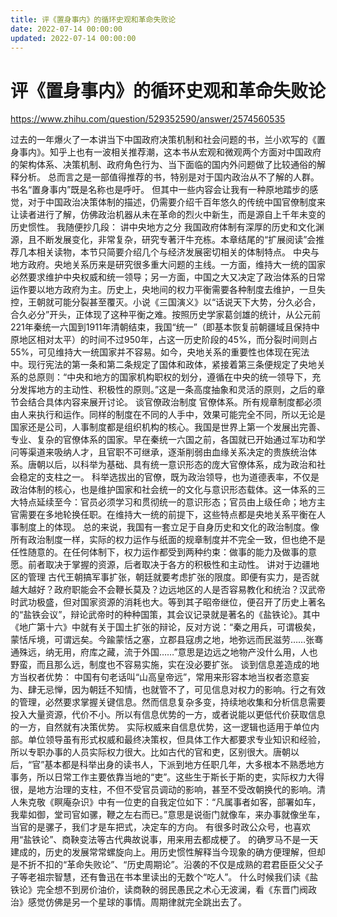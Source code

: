 ```yaml
---
title: 评《置身事内》的循环史观和革命失败论
date: 2022-07-14 00:00:00
updated: 2022-07-14 00:00:00
---
```


# 评《置身事内》的循环史观和革命失败论

https://www.zhihu.com/question/529352590/answer/2574560535

过去的一年爆火了一本讲当下中国政府决策机制和社会问题的书，兰小欢写的《置身事内》。知乎上也有一波相关推荐潮，这本书从宏观和微观两个方面对中国政府的架构体系、决策机制、政府角色行为、当下面临的国内外问题做了比较通俗的解释分析。
总而言之是一部值得推荐的书，特别是对于国内政治从不了解的人群。书名“置身事内”既是名称也是呼吁。
但其中一些内容会让我有一种原地踏步的感觉，对于中国政治决策体制的描述，仍需要介绍千百年悠久的传统中国官僚制度来让读者进行了解，仿佛政治机器从未在革命的烈火中新生，而是源自上千年未变的历史惯性。
我随便抄几段：
讲中央地方之分
我国政府体制有深厚的历史和文化渊源，且不断发展变化，非常复杂，研究专著汗牛充栋。本章结尾的“扩展阅读”会推荐几本相关读物，本节只简要介绍几个与经济发展密切相关的体制特点。
中央与地方政府。央地关系历来是研究很多重大问题的主线。一方面，维持大一统的国家必然要求维护中央权威和统一领导；另一方面，中国之大又决定了政治体系的日常运作要以地方政府为主。历史上，央地间的权力平衡需要各种制度去维护，一旦失控，王朝就可能分裂甚至覆灭。小说《三国演义》以“话说天下大势，分久必合，合久必分”开头，正体现了这种平衡之难。按照历史学家葛剑雄的统计，从公元前221年秦统一六国到1911年清朝结束，我国“统一”（即基本恢复前朝疆域且保持中原地区相对太平）的时间不过950年，占这一历史阶段的45%，而分裂时间则占55%，可见维持大一统国家并不容易。如今，央地关系的重要性也体现在宪法中。现行宪法的第一条和第二条规定了国体和政体，紧接着第三条便规定了央地关系的总原则：“中央和地方的国家机构职权的划分，遵循在中央的统一领导下，充分发挥地方的主动性、积极性的原则。”这是一条高度抽象和灵活的原则，之后的章节会结合具体内容来展开讨论。
谈官僚政治制度
官僚体系。所有规章制度都必须由人来执行和运作。同样的制度在不同的人手中，效果可能完全不同，所以无论是国家还是公司，人事制度都是组织机构的核心。我国是世界上第一个发展出完善、专业、复杂的官僚体系的国家。早在秦统一六国之前，各国就已开始通过军功和学问等渠道来吸纳人才，且官职不可继承，逐渐削弱由血缘关系决定的贵族统治体系。唐朝以后，以科举为基础、具有统一意识形态的庞大官僚体系，成为政治和社会稳定的支柱之一。 科举选拔出的官僚，既为政治领导，也为道德表率，不仅是政治体制的核心，也是维护国家和社会统一的文化与意识形态载体。这一体系的三大特点延续至今：官员必须学习和贯彻统一的意识形态；官员由上级任命；地方主官需要在多地轮换任职。在维持大一统的前提下，这些特点都是央地关系平衡在人事制度上的体现。
总的来说，我国有一套立足于自身历史和文化的政治制度。像所有政治制度一样，实际的权力运作与纸面的规章制度并不完全一致，但也绝不是任性随意的。在任何体制下，权力运作都受到两种约束：做事的能力及做事的意愿。前者取决于掌握的资源，后者取决于各方的积极性和主动性。
讲对于边疆地区的管理
古代王朝搞军事扩张，朝廷就要考虑扩张的限度。即便有实力，是否就越大越好？政府职能会不会鞭长莫及？边远地区的人是否容易教化和统治？汉武帝时武功极盛，但对国家资源的消耗也大。等到其子昭帝继位，便召开了历史上著名的“盐铁会议”，辩论武帝时的种种国策，其会议记录就是著名的《盐铁论》。其中《地广第十六》中就有关于国土扩张的辩论，反对方说：“秦之用兵，可谓极矣，蒙恬斥境，可谓远矣。今踰蒙恬之塞，立郡县寇虏之地，地弥远而民滋劳……张骞通殊远，纳无用，府库之藏，流于外国……”意思是边远之地物产没什么用，人也野蛮，而且那么远，制度也不容易实施，实在没必要扩张。
谈到信息差造成的地方当权者优势：
中国有句老话叫“山高皇帝远”，常用来形容本地当权者恣意妄为、肆无忌惮，因为朝廷不知情，也就管不了，可见信息对权力的影响。行之有效的管理，必然要求掌握关键信息。然而信息复杂多变，持续地收集和分析信息需要投入大量资源，代价不小。所以有信息优势的一方，或者说能以更低代价获取信息的一方，自然就有决策优势。
实际权威来自信息优势，这一逻辑也适用于单位内部。单位领导虽有形式权威和最终决策权，但具体工作大都要求专业知识和经验，所以专职办事的人员实际权力很大。比如古代的官和吏，区别很大。唐朝以后，“官”基本都是科举出身的读书人，下派到地方任职几年，大多根本不熟悉地方事务，所以日常工作主要依靠当地的“吏”。这些生于斯长于斯的吏，实际权力大得很，是地方治理的支柱，不但不受官员调动的影响，甚至不受改朝换代的影响。清人朱克敬《瞑庵杂识》中有一位吏的自我定位如下：“凡属事者如客，部署如车，我辈如御，堂司官如骡，鞭之左右而已。”意思是说衙门就像车，来办事就像坐车，当官的是骡子，我们才是车把式，决定车的方向。
有很多时政公众号，也喜欢用“盐铁论”、商鞅变法等古代典故说事，用来用去都成梗了。
的确罗马不是一天建成的，历史的发展常常螺旋向上。用历史惯性解释当今现象的确方便理解，但却是不折不扣的“革命失败论”、“历史周期论”。沿袭的不仅是成熟的君君臣臣父父子子等老祖宗智慧，还有鲁迅在书本里读出的无数个“吃人”。
什么时候我们读《盐铁论》完全想不到房价油价，读商鞅的弱民愚民之术心无波澜，看《东晋门阀政治》感觉仿佛是另一个星球的事情。周期律就完全跳出去了。
